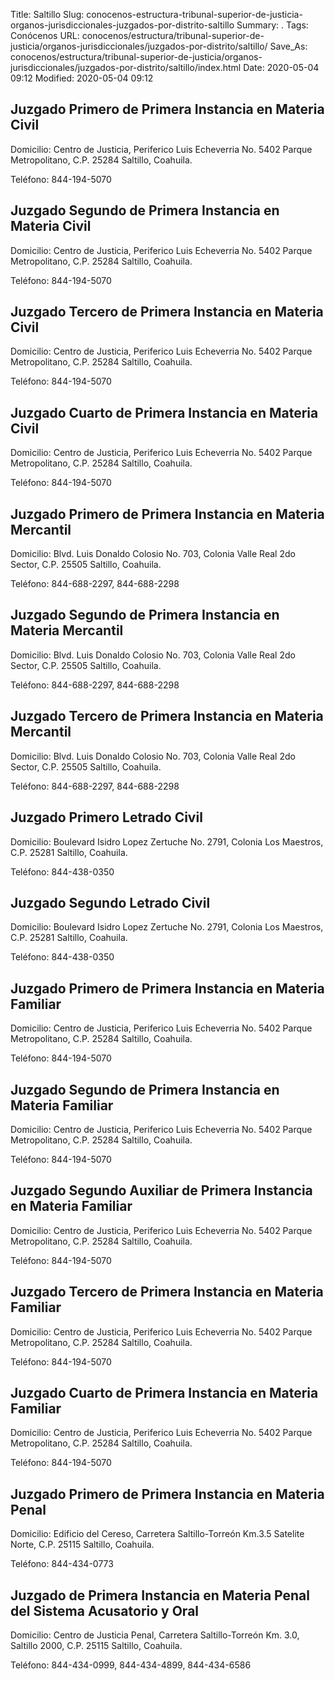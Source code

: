 Title: Saltillo
Slug: conocenos-estructura-tribunal-superior-de-justicia-organos-jurisdiccionales-juzgados-por-distrito-saltillo
Summary: .
Tags: Conócenos
URL: conocenos/estructura/tribunal-superior-de-justicia/organos-jurisdiccionales/juzgados-por-distrito/saltillo/
Save_As: conocenos/estructura/tribunal-superior-de-justicia/organos-jurisdiccionales/juzgados-por-distrito/saltillo/index.html
Date: 2020-05-04 09:12
Modified: 2020-05-04 09:12



## Juzgado Primero de Primera Instancia en Materia Civil

Domicilio: Centro de Justicia, Periferico Luis Echeverria No. 5402 Parque Metropolitano,
C.P. 25284 Saltillo, Coahuila.

Teléfono: 844-194-5070

## Juzgado Segundo de Primera Instancia en Materia Civil

Domicilio: Centro de Justicia, Periferico Luis Echeverria No. 5402 Parque Metropolitano,
C.P. 25284 Saltillo, Coahuila.

Teléfono: 844-194-5070

## Juzgado Tercero de Primera Instancia en Materia Civil

Domicilio: Centro de Justicia, Periferico Luis Echeverria No. 5402 Parque Metropolitano,
C.P. 25284 Saltillo, Coahuila.

Teléfono: 844-194-5070

## Juzgado Cuarto de Primera Instancia en Materia Civil

Domicilio: Centro de Justicia, Periferico Luis Echeverria No. 5402 Parque Metropolitano,
C.P. 25284 Saltillo, Coahuila.

Teléfono: 844-194-5070

## Juzgado Primero de Primera Instancia en Materia Mercantil

Domicilio: Blvd. Luis Donaldo Colosio No. 703, Colonia Valle Real 2do Sector,
C.P. 25505 Saltillo, Coahuila.

Teléfono: 844-688-2297, 844-688-2298

## Juzgado Segundo de Primera Instancia en Materia Mercantil

Domicilio: Blvd. Luis Donaldo Colosio No. 703, Colonia Valle Real 2do Sector,
C.P. 25505 Saltillo, Coahuila.

Teléfono: 844-688-2297, 844-688-2298

## Juzgado Tercero de Primera Instancia en Materia Mercantil

Domicilio: Blvd. Luis Donaldo Colosio No. 703, Colonia Valle Real 2do Sector,
C.P. 25505 Saltillo, Coahuila.

Teléfono: 844-688-2297, 844-688-2298

## Juzgado Primero Letrado Civil

Domicilio: Boulevard Isidro Lopez Zertuche No. 2791, Colonia Los Maestros,
C.P. 25281 Saltillo, Coahuila.

Teléfono: 844-438-0350

## Juzgado Segundo Letrado Civil

Domicilio: Boulevard Isidro Lopez Zertuche No. 2791, Colonia Los Maestros,
C.P. 25281 Saltillo, Coahuila.

Teléfono: 844-438-0350

## Juzgado Primero de Primera Instancia en Materia Familiar

Domicilio: Centro de Justicia, Periferico Luis Echeverria No. 5402 Parque Metropolitano,
C.P. 25284 Saltillo, Coahuila.

Teléfono: 844-194-5070

## Juzgado Segundo de Primera Instancia en Materia Familiar

Domicilio: Centro de Justicia, Periferico Luis Echeverria No. 5402 Parque Metropolitano,
C.P. 25284 Saltillo, Coahuila.

Teléfono: 844-194-5070

## Juzgado Segundo Auxiliar de Primera Instancia en Materia Familiar

Domicilio: Centro de Justicia, Periferico Luis Echeverria No. 5402 Parque Metropolitano,
C.P. 25284 Saltillo, Coahuila.

Teléfono: 844-194-5070

## Juzgado Tercero de Primera Instancia en Materia Familiar

Domicilio: Centro de Justicia, Periferico Luis Echeverria No. 5402 Parque Metropolitano,
C.P. 25284 Saltillo, Coahuila.

Teléfono: 844-194-5070

## Juzgado Cuarto de Primera Instancia en Materia Familiar

Domicilio: Centro de Justicia, Periferico Luis Echeverria No. 5402 Parque Metropolitano,
C.P. 25284 Saltillo, Coahuila.

Teléfono: 844-194-5070

## Juzgado Primero de Primera Instancia en Materia Penal

Domicilio: Edificio del Cereso, Carretera Saltillo-Torreón Km.3.5 Satelite Norte,
C.P. 25115 Saltillo, Coahuila.

Teléfono: 844-434-0773

## Juzgado de Primera Instancia en Materia Penal del Sistema Acusatorio y Oral

Domicilio: Centro de Justicia Penal, Carretera Saltillo-Torreón Km. 3.0, Saltillo 2000,
C.P. 25115 Saltillo, Coahuila.

Teléfono: 844-434-0999, 844-434-4899, 844-434-6586



